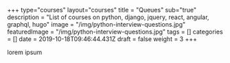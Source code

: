 +++
type="courses"
layout="courses"
title = "Queues"
sub="true"
description = "List of courses on python, django, jquery, react, angular, graphql, hugo"
image = "/img/python-interview-questions.jpg"
featuredImage = "/img/python-interview-questions.jpg"
tags = []
categories = []
date = 2019-10-18T09:46:44.431Z
draft = false
weight = 3
+++

lorem ipsum